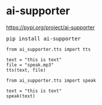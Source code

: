 # ai-supporter

https://pypi.org/project/ai-supporter
<pre>
pip install ai-supporter
</pre>

```
from ai_supporter.tts import tts

text = "this is text"
file = "speak.mp3"
tts(text, file)
```

```
from ai_supporter.tts import speak

text = "this is text"
speak(text)
```
